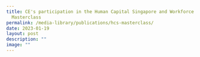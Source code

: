 ```yaml
---
title: CE's participation in the Human Capital Singapore and Workforce Singapore
  Masterclass
permalink: /media-library/publications/hcs-masterclass/
date: 2023-01-19
layout: post
description: ""
image: ""
---
```

